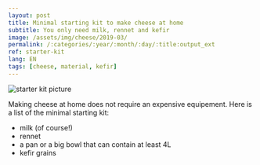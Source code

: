 ```yaml
---
layout: post
title: Minimal starting kit to make cheese at home
subtitle: You only need milk, rennet and kefir
image: /assets/img/cheese/2019-03/
permalink: /:categories/:year/:month/:day/:title:output_ext
ref: starter-kit
lang: EN
tags: [cheese, material, kefir]
---
```


![starter kit picture]({{site.baseurl}}/assets/img/cheese/2019-03/starter-kit.JPG)

<!--excerpt.start-->
Making cheese at home does not require an expensive equipement. Here is a list of the minimal starting kit:<!--excerpt.end-->
- milk (of course!)
- rennet
- a pan or a big bowl that can contain at least 4L
- kefir grains

